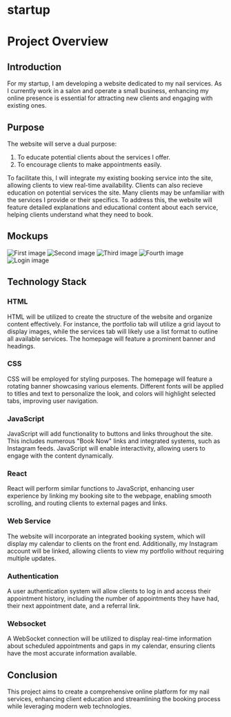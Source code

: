 # startup
# Project Overview

## Introduction
For my startup, I am developing a website dedicated to my nail services. As I currently work in a salon and operate a small business, enhancing my online presence is essential for attracting new clients and engaging with existing ones.

## Purpose
The website will serve a dual purpose: 
1. To educate potential clients about the services I offer.
2. To encourage clients to make appointments easily.

To facilitate this, I will integrate my existing booking service into the site, allowing clients to view real-time availability.
Clients can also recieve education on potential services the site. Many clients may be unfamiliar with the services I provide or their specifics. To address this, the website will feature detailed explanations and educational content about each service, helping clients understand what they need to book.

## Mockups
![First image](https://github.com/martimad/startuphub.com/martimad/startup/blob/main/startup%20specs-5.jpg)
![Second image](https://github.com/martimad/startuphub.com/martimad/startup/blob/main/startup%20specs-6.jpg)
![Third image](https://github.com/martimad/startuphub.com/martimad/startup/blob/main/startup%20specs-7.jpg)
![Fourth image](https://github.com/martimad/startuphub.com/martimad/startup/blob/main/startup%20specs-8.jpg)
![Login image](https://github.com/martimad/startuphub.com/martimad/startup/blob/main/startup%20specs-9.jpg)



## Technology Stack

### HTML
HTML will be utilized to create the structure of the website and organize content effectively. For instance, the portfolio tab will utilize a grid layout to display images, while the services tab will likely use a list format to outline all available services. The homepage will feature a prominent banner and headings.

### CSS
CSS will be employed for styling purposes. The homepage will feature a rotating banner showcasing various elements. Different fonts will be applied to titles and text to personalize the look, and colors will highlight selected tabs, improving user navigation.

### JavaScript
JavaScript will add functionality to buttons and links throughout the site. This includes numerous "Book Now" links and integrated systems, such as Instagram feeds. JavaScript will enable interactivity, allowing users to engage with the content dynamically.

### React
React will perform similar functions to JavaScript, enhancing user experience by linking my booking site to the webpage, enabling smooth scrolling, and routing clients to external pages and links.

### Web Service
The website will incorporate an integrated booking system, which will display my calendar to clients on the front end. Additionally, my Instagram account will be linked, allowing clients to view my portfolio without requiring multiple updates.

### Authentication
A user authentication system will allow clients to log in and access their appointment history, including the number of appointments they have had, their next appointment date, and a referral link.

### Websocket
A WebSocket connection will be utilized to display real-time information about scheduled appointments and gaps in my calendar, ensuring clients have the most accurate information available.

## Conclusion
This project aims to create a comprehensive online platform for my nail services, enhancing client education and streamlining the booking process while leveraging modern web technologies.
